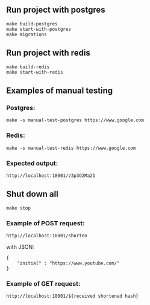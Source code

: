 ## Run project with postgres
```
make build-postgres
make start-with-postgres
make migrations
```

## Run project with redis
```
make build-redis
make start-with-redis
```

## Examples of manual testing
### Postgres:
```
make -s manual-test-postgres https://www.google.com
```
### Redis:
```
make -s manual-test-redis https://www.google.com
```
### Expected output:
```
http://localhost:18001/z3p3O2Ma21
```

## Shut down all
```
make stop
```

### Example of POST request:
```
http://localhost:18001/shorten
```
with JSON:
```
{
    "initial" : "https://www.youtube.com/"
}
```
### Example of GET request:
```
http://localhost:18001/${received shortened hash}
```